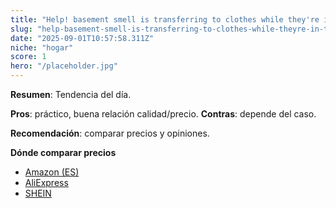 ```yaml
---
title: "Help! basement smell is transferring to clothes while they're in the dryer : ("
slug: "help-basement-smell-is-transferring-to-clothes-while-theyre-in-the-dryer"
date: "2025-09-01T10:57:58.311Z"
niche: "hogar"
score: 1
hero: "/placeholder.jpg"
---
```


**Resumen**: Tendencia del día.

**Pros**: práctico, buena relación calidad/precio. **Contras**: depende del caso.

**Recomendación**: comparar precios y opiniones.

**Dónde comparar precios**
- [Amazon (ES)](https://www.amazon.es/s?k=Help%21+basement+smell+is+transferring+to+clothes+while+they%27re+in+the+dryer+%3A+%28&tag=teknovashop25-21)
- [AliExpress](https://www.aliexpress.com/wholesale?SearchText=Help%21+basement+smell+is+transferring+to+clothes+while+they%27re+in+the+dryer+%3A+%28)
- [SHEIN](https://www.shein.com/pdsearch?q=Help%21+basement+smell+is+transferring+to+clothes+while+they%27re+in+the+dryer+%3A+%28)
